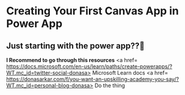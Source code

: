 # Creating Your First Canvas App in Power App

## Just starting with the power app??🧐

__I Recommend to go through this resources__
 <a href=  https://docs.microsoft.com/en-us/learn/paths/create-powerapps/?WT.mc_id=twitter-social-donasa> Microsoft Learn docs </a>
 <a href= https://donasarkar.com/f/you-want-an-upskilling-academy-you-say/?WT.mc_id=personal-blog-donasa> Do the thing </a>
